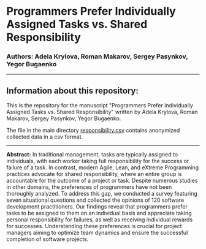 # Programmers Prefer Individually Assigned Tasks vs. Shared Responsibility

###  **Authors:** Adela Krylova, Roman Makarov, Sergey Pasynkov, Yegor Bugaenko

**********

## Information about this repository:  

This is the repository for the manuscript "Programmers Prefer Individually Assigned Tasks vs. Shared Responsibility" written by Adela Krylova, Roman Makarov, Sergey Pasynkov, Yegor Bugaenko.

The file in the main directory [responsibility.csv](https://github.com/rmakarovv/Responsibility_Study/blob/main/responsibility.csv) contains anonymized collected data in a csv format.

**********

**Abstract:** In traditional management, tasks are typically assigned to individuals, with each worker taking full responsibility for the success or failure of a task. In contrast, modern Agile, Lean, and eXtreme Programming practices advocate for shared responsibility, where an entire group is accountable for the outcome of a project or task. Despite numerous studies in other domains, the preferences of programmers have not been thoroughly analyzed. To address this gap, we conducted a survey featuring seven situational questions and collected the opinions of 120 software development practitioners. Our findings reveal that programmers prefer tasks to be assigned to them on an individual basis and appreciate taking personal responsibility for failures, as well as receiving individual rewards for successes. Understanding these preferences is crucial for project managers aiming to optimize team dynamics and ensure the successful completion of software projects.
